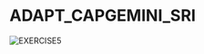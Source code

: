 # ADAPT_CAPGEMINI_SRI
![EXERCISE5](https://user-images.githubusercontent.com/71764228/111867584-00b91d80-899b-11eb-9135-45fd812c1f18.jpg)

